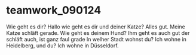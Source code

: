 # teamwork_090124
Wie geht es dir?
Hallo wie geht es dir und deiner Katze?
Alles gut. Meine Katze schläft gerade. 
Wie geht es deinem Hund?
Ihm geht es auch gut der schläft auch, ist ganz faul grade
In welher Stadt wohnst du?
Ich wohne in Heidelberg, und du?
Ich wohne in Düsseldorf.